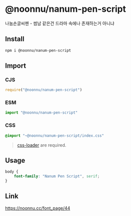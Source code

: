 # @noonnu/nanum-pen-script
나눔손글씨펜 - 썸남 같은건 드라마 속에나 존재하는거 아니냐

## Install
```sh
npm i @noonnu/nanum-pen-script
```
## Import
### CJS
```js
require("@noonnu/nanum-pen-script")
```
### ESM
```js
import "@noonnu/nanum-pen-script"
```
### CSS 
```css
@import "~@noonnu/nanum-pen-script/index.css"
```
> [css-loader](https://github.com/webpack-contrib/css-loader) are required.

## Usage
```css
body {
    font-family: "Nanum Pen Script", serif;
}
```

## Link
https://noonnu.cc/font_page/44